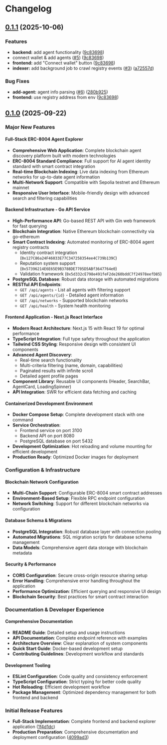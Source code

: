 # Changelog

## [0.1.1](https://github.com/prxs-ai/praxis-explorer/compare/v0.1.0...v0.1.1) (2025-10-06)


### Features

* **backend:** add agent functionality ([9c83698](https://github.com/prxs-ai/praxis-explorer/commit/9c83698596d3c433dc86732d6b629a0c34201d8f))
* connect wallet & add agents ([#5](https://github.com/prxs-ai/praxis-explorer/issues/5)) ([9c83698](https://github.com/prxs-ai/praxis-explorer/commit/9c83698596d3c433dc86732d6b629a0c34201d8f))
* **frontend:** add "Connect wallet" button ([9c83698](https://github.com/prxs-ai/praxis-explorer/commit/9c83698596d3c433dc86732d6b629a0c34201d8f))
* **indexer:** add background job to crawl registry events ([#3](https://github.com/prxs-ai/praxis-explorer/issues/3)) ([a72557d](https://github.com/prxs-ai/praxis-explorer/commit/a72557d9d15c3049bea7d0e854ca0eda3a77f2ed))


### Bug Fixes

* **add-agent:** agent info parsing ([#6](https://github.com/prxs-ai/praxis-explorer/issues/6)) ([280b925](https://github.com/prxs-ai/praxis-explorer/commit/280b9257c898981eb6cef1fdd2aca75e8975d803))
* **frontend:** use registry address from env ([9c83698](https://github.com/prxs-ai/praxis-explorer/commit/9c83698596d3c433dc86732d6b629a0c34201d8f))

## [0.1.0](https://github.com/prxs-ai/praxis-explorer/compare/v0.1.0...v0.1.0) (2025-09-22)

### Major New Features

#### **Full-Stack ERC-8004 Agent Explorer**
- **Comprehensive Web Application**: Complete blockchain agent discovery platform built with modern technologies
- **ERC-8004 Standard Compliance**: Full support for AI agent identity standard with smart contract integration
- **Real-time Blockchain Indexing**: Live data indexing from Ethereum networks for up-to-date agent information
- **Multi-Network Support**: Compatible with Sepolia testnet and Ethereum mainnet
- **Responsive User Interface**: Mobile-friendly design with advanced search and filtering capabilities

#### **Backend Infrastructure - Go API Service**
- **High-Performance API**: Go-based REST API with Gin web framework for fast querying
- **Blockchain Integration**: Native Ethereum blockchain connectivity via go-ethereum
- **Smart Contract Indexing**: Automated monitoring of ERC-8004 agent registry contracts
  - Identity contract integration (`0x127C86a24F46033E77C347258354ee4C739b139C`)
  - Reputation system support (`0x57396214E6E65E9B3788DE7705D5ABf3647764e0`)
  - Validation framework (`0x5d332cE798e491feF2de260bddC7f24978eefD85`)
- **PostgreSQL Database**: Robust data storage with automated migrations
- **RESTful API Endpoints**:
  - `GET /api/agents` - List all agents with filtering support
  - `GET /api/agents/{id}` - Detailed agent information
  - `GET /api/networks` - Supported blockchain networks
  - `GET /api/health` - System health monitoring

#### **Frontend Application - Next.js React Interface**
- **Modern React Architecture**: Next.js 15 with React 19 for optimal performance
- **TypeScript Integration**: Full type safety throughout the application
- **Tailwind CSS Styling**: Responsive design with consistent UI components
- **Advanced Agent Discovery**:
  - Real-time search functionality
  - Multi-criteria filtering (name, domain, capabilities)
  - Paginated results with infinite scroll
  - Detailed agent profile pages
- **Component Library**: Reusable UI components (Header, SearchBar, AgentCard, LoadingSpinner)
- **API Integration**: SWR for efficient data fetching and caching

#### **Containerized Development Environment**
- **Docker Compose Setup**: Complete development stack with one command
- **Service Orchestration**:
  - Frontend service on port 3100
  - Backend API on port 8080
  - PostgreSQL database on port 5432
- **Development Optimization**: Hot reloading and volume mounting for efficient development
- **Production Ready**: Optimized Docker images for deployment

### Configuration & Infrastructure

#### **Blockchain Network Configuration**
- **Multi-Chain Support**: Configurable ERC-8004 smart contract addresses
- **Environment-Based Setup**: Flexible RPC endpoint configuration
- **Network Switching**: Support for different blockchain networks via configuration

#### **Database Schema & Migrations**
- **PostgreSQL Integration**: Robust database layer with connection pooling
- **Automated Migrations**: SQL migration scripts for database schema management
- **Data Models**: Comprehensive agent data storage with blockchain metadata

#### **Security & Performance**
- **CORS Configuration**: Secure cross-origin resource sharing setup
- **Error Handling**: Comprehensive error handling throughout the application
- **Performance Optimization**: Efficient querying and responsive UI design
- **Blockchain Security**: Best practices for smart contract interaction

### Documentation & Developer Experience

#### **Comprehensive Documentation**
- **README Guide**: Detailed setup and usage instructions
- **API Documentation**: Complete endpoint reference with examples
- **Architecture Overview**: Clear explanation of system components
- **Quick Start Guide**: Docker-based development setup
- **Contributing Guidelines**: Development workflow and standards

#### **Development Tooling**
- **ESLint Configuration**: Code quality and consistency enforcement
- **TypeScript Configuration**: Strict typing for better code quality
- **Hot Reloading**: Efficient development workflow
- **Package Management**: Optimized dependency management for both frontend and backend

### Initial Release Features

* **Full-Stack Implementation**: Complete frontend and backend explorer application ([1f4d1dc](https://github.com/prxs-ai/praxis-explorer/commit/1f4d1dc3ec6495f0bf7308926f9dbd7254731d7f))
* **Production Preparation**: Comprehensive documentation and deployment configuration ([4099ad3](https://github.com/prxs-ai/praxis-explorer/commit/4099ad30145cc5064741e7c16a12860308a1bc17))

